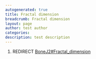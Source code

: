 ```yaml
---
autogenerated: true
title: Fractal dimension
breadcrumb: Fractal dimension
layout: page
author: test author
categories: 
description: test description
---
```


1.  REDIRECT [BoneJ2\#Fractal\_dimension](BoneJ2#Fractal_dimension "wikilink")
